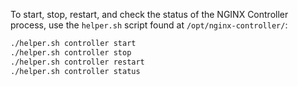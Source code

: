 To start, stop, restart, and check the status of the NGINX Controller process, use the `helper.sh` script found at `/opt/nginx-controller/`:

```bash
./helper.sh controller start
./helper.sh controller stop
./helper.sh controller restart
./helper.sh controller status
```

<p>&nbsp;</p>

<!-- Do not remove. Keep this code at the bottom of the include -->
<!-- DOCS-286 -->